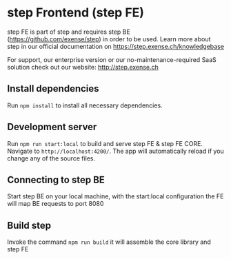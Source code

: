 # step Frontend (step FE)

step FE is part of step and requires step BE (https://github.com/exense/step) in order to be used. Learn more about step in our official documentation on https://step.exense.ch/knowledgebase

For support, our enterprise version or our no-maintenance-required SaaS solution check out our website: http://step.exense.ch

## Install dependencies

Run `npm install` to install all necessary dependencies.

## Development server

Run `npm run start:local` to build and serve step FE & step FE CORE. Navigate to `http://localhost:4200/`. The app will automatically reload if you change any of the source files.

## Connecting to step BE

Start step BE on your local machine, with the start:local configuration the FE will map BE requests to port 8080

## Build step

Invoke the command `npm run build` it will assemble the core library and step FE
